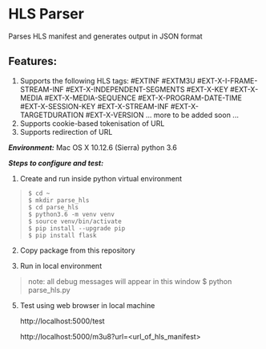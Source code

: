 # HLS Parser
Parses HLS manifest and generates output in JSON format

## Features:
1. Supports the following HLS tags:
    #EXTINF
    #EXTM3U
    #EXT-X-I-FRAME-STREAM-INF
    #EXT-X-INDEPENDENT-SEGMENTS
    #EXT-X-KEY
    #EXT-X-MEDIA
    #EXT-X-MEDIA-SEQUENCE
    #EXT-X-PROGRAM-DATE-TIME
    #EXT-X-SESSION-KEY
    #EXT-X-STREAM-INF
    #EXT-X-TARGETDURATION
    #EXT-X-VERSION
    ... more to be added soon ...
2. Supports cookie-based tokenisation of URL
3. Supports redirection of URL

***Environment:***
Mac OS X 10.12.6 (Sierra)
python 3.6

***Steps to configure and test:***

1. Create and run inside python virtual environment
>     $ cd ~
>     $ mkdir parse_hls
>     $ cd parse_hls
>     $ python3.6 -m venv venv
>     $ source venv/bin/activate
>     $ pip install --upgrade pip 
>     $ pip install flask

2. Copy package from this repository

3. Run in local environment

> note: all debug messages will appear in this window
> $ python parse_hls.py

5. Test using web browser in local machine

    http://localhost:5000/test 

    http://localhost:5000/m3u8?url=<url_of_hls_manifest>
